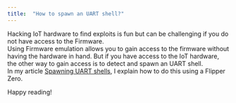 ```yaml
---
title:  "How to spawn an UART shell?"
---
```

Hacking IoT hardware to find exploits is fun but can be challenging if you do not have access to the Firmware.<br />
Using Firmware emulation allows you to gain access to the firmware without having the hardware in hand.
But if you have access to the IoT hardware, the other way to gain access is to detect and spawn an UART shell.<br />
In my article [Spawning UART shells](/iot-uart-shell/ "Spawning UART shells"), I explain how to do this using a Flipper Zero.

Happy reading!
